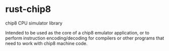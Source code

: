 # rust-chip8
chip8 CPU simulator library

Intended to be used as the core of a chip8 emulator application,
or to perform instruction encoding/decoding for compilers or 
other programs that need to work with chip8 machine code.
